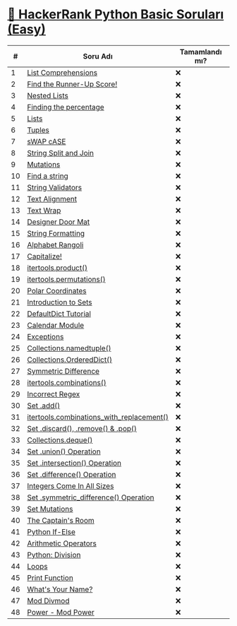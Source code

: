 
# [📌 HackerRank Python Basic Soruları (Easy)](https://www.hackerrank.com/domains/tutorials/10-days-of-python)

| #  | Soru Adı | Tamamlandı mı? |
|----|------------------------------------|--------------|
| 1  | [List Comprehensions](https://www.hackerrank.com/challenges/list-comprehensions) | ❌ |
| 2  | [Find the Runner-Up Score!](https://www.hackerrank.com/challenges/find-second-maximum-number-in-a-list) | ❌ |
| 3  | [Nested Lists](https://www.hackerrank.com/challenges/nested-list) | ❌ |
| 4  | [Finding the percentage](https://www.hackerrank.com/challenges/finding-the-percentage) | ❌ |
| 5  | [Lists](https://www.hackerrank.com/challenges/python-lists) | ❌ |
| 6  | [Tuples](https://www.hackerrank.com/challenges/python-tuples) | ❌ |
| 7  | [sWAP cASE](https://www.hackerrank.com/challenges/swap-case) | ❌ |
| 8  | [String Split and Join](https://www.hackerrank.com/challenges/python-string-split-and-join) | ❌ |
| 9  | [Mutations](https://www.hackerrank.com/challenges/python-mutations) | ❌ |
| 10 | [Find a string](https://www.hackerrank.com/challenges/find-a-string) | ❌ |
| 11 | [String Validators](https://www.hackerrank.com/challenges/string-validators) | ❌ |
| 12 | [Text Alignment](https://www.hackerrank.com/challenges/text-alignment) | ❌ |
| 13 | [Text Wrap](https://www.hackerrank.com/challenges/text-wrap) | ❌ |
| 14 | [Designer Door Mat](https://www.hackerrank.com/challenges/designer-door-mat) | ❌ |
| 15 | [String Formatting](https://www.hackerrank.com/challenges/python-string-formatting) | ❌ |
| 16 | [Alphabet Rangoli](https://www.hackerrank.com/challenges/alphabet-rangoli) | ❌ |
| 17 | [Capitalize!](https://www.hackerrank.com/challenges/capitalize) | ❌ |
| 18 | [itertools.product()](https://www.hackerrank.com/challenges/itertools-product) | ❌ |
| 19 | [itertools.permutations()](https://www.hackerrank.com/challenges/itertools-permutations) | ❌ |
| 20 | [Polar Coordinates](https://www.hackerrank.com/challenges/polar-coordinates) | ❌ |
| 21 | [Introduction to Sets](https://www.hackerrank.com/challenges/py-introduction-to-sets) | ❌ |
| 22 | [DefaultDict Tutorial](https://www.hackerrank.com/challenges/defaultdict-tutorial) | ❌ |
| 23 | [Calendar Module](https://www.hackerrank.com/challenges/calendar-module) | ❌ |
| 24 | [Exceptions](https://www.hackerrank.com/challenges/exceptions) | ❌ |
| 25 | [Collections.namedtuple()](https://www.hackerrank.com/challenges/collections-namedtuple) | ❌ |
| 26 | [Collections.OrderedDict()](https://www.hackerrank.com/challenges/py-collections-ordereddict) | ❌ |
| 27 | [Symmetric Difference](https://www.hackerrank.com/challenges/symmetric-difference) | ❌ |
| 28 | [itertools.combinations()](https://www.hackerrank.com/challenges/itertools-combinations) | ❌ |
| 29 | [Incorrect Regex](https://www.hackerrank.com/challenges/incorrect-regex) | ❌ |
| 30 | [Set .add()](https://www.hackerrank.com/challenges/py-set-add) | ❌ |
| 31 | [itertools.combinations_with_replacement()](https://www.hackerrank.com/challenges/itertools-combinations-with-replacement) | ❌ |
| 32 | [Set .discard(), .remove() & .pop()](https://www.hackerrank.com/challenges/py-set-discard-remove-pop) | ❌ |
| 33 | [Collections.deque()](https://www.hackerrank.com/challenges/py-collections-deque) | ❌ |
| 34 | [Set .union() Operation](https://www.hackerrank.com/challenges/py-set-union) | ❌ |
| 35 | [Set .intersection() Operation](https://www.hackerrank.com/challenges/py-set-intersection) | ❌ |
| 36 | [Set .difference() Operation](https://www.hackerrank.com/challenges/py-set-difference) | ❌ |
| 37 | [Integers Come In All Sizes](https://www.hackerrank.com/challenges/python-integers-come-in-all-sizes) | ❌ |
| 38 | [Set .symmetric_difference() Operation](https://www.hackerrank.com/challenges/py-set-symmetric-difference) | ❌ |
| 39 | [Set Mutations](https://www.hackerrank.com/challenges/py-set-mutations) | ❌ |
| 40 | [The Captain's Room](https://www.hackerrank.com/challenges/py-the-captains-room) | ❌ |
| 41 | [Python If-Else](https://www.hackerrank.com/challenges/py-if-else) | ❌ |
| 42 | [Arithmetic Operators](https://www.hackerrank.com/challenges/python-arithmetic-operators) | ❌ |
| 43 | [Python: Division](https://www.hackerrank.com/challenges/python-division) | ❌ |
| 44 | [Loops](https://www.hackerrank.com/challenges/python-loops) | ❌ |
| 45 | [Print Function](https://www.hackerrank.com/challenges/python-print) | ❌ |
| 46 | [What's Your Name?](https://www.hackerrank.com/challenges/whats-your-name) | ❌ |
| 47 | [Mod Divmod](https://www.hackerrank.com/challenges/python-mod-divmod) | ❌ |
| 48 | [Power - Mod Power](https://www.hackerrank.com/challenges/python-power-mod-power) | ❌ |
